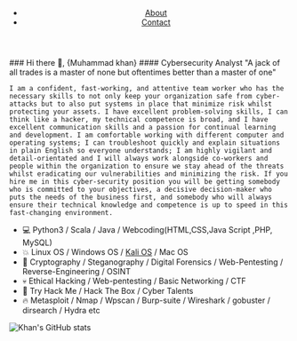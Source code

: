 <html>
   
<head>
   

   <meta charset="UTF-8">
        <meta name="viewport" content="width=device-width, initial-scale=1.0">
        <link rel="stylesheet" href="css/normalize.css">
        <link href='http://fonts.googleapis.com/css?family=Changa+One|Open+Sans+Condensed:300' rel='stylesheet' type='text/css'>
        <link rel="stylesheet" href="css/main.css">
        <link rel="stylesheet" href="css/responsive.css">
        </head>
   <body>
   <header> 
      <nav>
                <ul>
                    <li><a href="about.html">About</a></li>
                    <li><a href="contact.html">Contact</a></li>
                </ul>
            </nav>
        </header>
   </body>
        </html>
### Hi there 👋, {Muhammad khan}
#### Cybersecurity Analyst
"A jack of all trades is a master of none but oftentimes better than a master of one"


```I am a confident, fast-working, and attentive team worker who has the necessary skills to not only keep your organization safe from cyber-attacks but to also put systems in place that minimize risk whilst protecting your assets. I have excellent problem-solving skills, I can think like a hacker, my technical competence is broad, and I have excellent communication skills and a passion for continual learning and development. I am comfortable working with different computer and operating systems; I can troubleshoot quickly and explain situations in plain English so everyone understands; I am highly vigilant and detail-orientated and I will always work alongside co-workers and people within the organization to ensure we stay ahead of the threats whilst eradicating our vulnerabilities and minimizing the risk. If you hire me in this cyber-security position you will be getting somebody who is committed to your objectives, a decisive decision-maker who puts the needs of the business first, and somebody who will always ensure their technical knowledge and competence is up to speed in this fast-changing environment.```

* 💻 Python3 / Scala / Java / Webcoding(HTML,CSS,Java Script ,PHP, MySQL)
* 💥 Linux OS / Windows OS / <a href="KaliLinux.pdf">Kali OS</a> / Mac OS
* 🔬 Cryptography / Steganography / Digital Forensics / Web-Pentesting / Reverse-Engineering / OSINT
* 💀 Ethical Hacking / Web-pentesting / Basic Networking / CTF
* 👀 Try Hack Me / Hack The Box / Cyber Talents
* 🔥 Metasploit / Nmap / Wpscan / Burp-suite / Wireshark / gobuster / dirsearch / Hydra etc

![Khan's GitHub stats](https://github-readme-stats.vercel.app/api?username=WhatTheHacker&show_icons=true&theme=radical)









